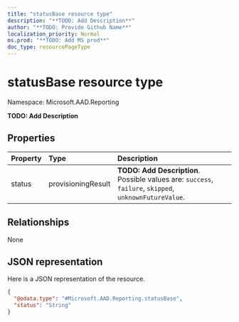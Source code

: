 ```yaml
---
title: "statusBase resource type"
description: "**TODO: Add Description**"
author: "**TODO: Provide Github Name**"
localization_priority: Normal
ms.prod: "**TODO: Add MS prod**"
doc_type: resourcePageType
---
```


# statusBase resource type


Namespace: Microsoft.AAD.Reporting

**TODO: Add Description**

## Properties
|Property|Type|Description|
|:---|:---|:---|
|status|provisioningResult|**TODO: Add Description**. Possible values are: `success`, `failure`, `skipped`, `unknownFutureValue`.|

## Relationships
None

## JSON representation
Here is a JSON representation of the resource.
<!-- {
  "blockType": "resource",
  "@odata.type": "Microsoft.AAD.Reporting.statusBase"
}
-->
``` json
{
  "@odata.type": "#Microsoft.AAD.Reporting.statusBase",
  "status": "String"
}
```

